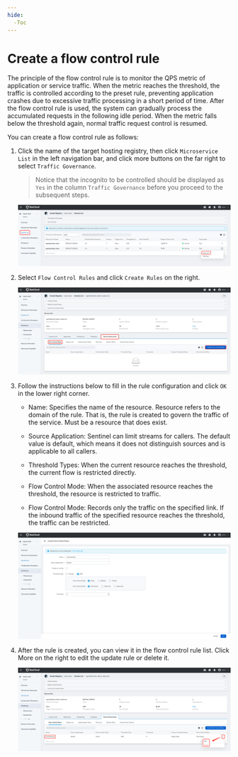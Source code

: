 ```yaml
---
hide:
  -Toc
---
```


# Create a flow control rule

The principle of the flow control rule is to monitor the QPS metric of application or service traffic. When the metric reaches the threshold, the traffic is controlled according to the preset rule, preventing application crashes due to excessive traffic processing in a short period of time. After the flow control rule is used, the system can gradually process the accumulated requests in the following idle period. When the metric falls below the threshold again, normal traffic request control is resumed.

You can create a flow control rule as follows:

1. Click the name of the target hosting registry, then click `Microservice List` in the left navigation bar, and click more buttons on the far right to select `Traffic Governance`.

    > Notice that the incognito to be controlled should be displayed as `Yes` in the column `Traffic Governance` before you proceed to the subsequent steps.

    ![](../../../images/gov00.png)

2. Select `Flow Control Rules` and click `Create Rules` on the right.

    ![](../../../images/gov01.png)

3. Follow the instructions below to fill in the rule configuration and click `OK` in the lower right corner.

    - Name: Specifies the name of the resource. Resource refers to the domain of the rule. That is, the rule is created to govern the traffic of the service. Must be a resource that does exist.

    - Source Application: Sentinel can limit streams for callers. The default value is default, which means it does not distinguish sources and is applicable to all callers.

    - Threshold Types: When the current resource reaches the threshold, the current flow is restricted directly.

    - Flow Control Mode: When the associated resource reaches the threshold, the resource is restricted to traffic.

    - Flow Control Mode: Records only the traffic on the specified link. If the inbound traffic of the specified resource reaches the threshold, the traffic can be restricted.

    ![](../../../images/gov02.png)

4. After the rule is created, you can view it in the flow control rule list. Click More on the right to edit the update rule or delete it.

    ![](../../../images/gov03.png)
